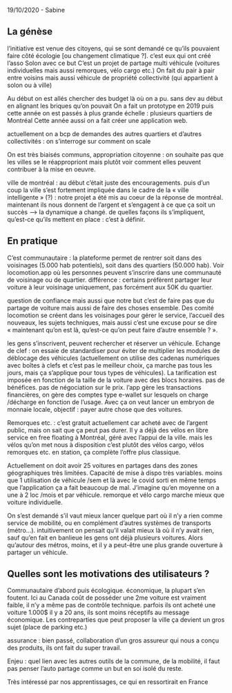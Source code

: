 19/10/2020 - Sabine

## La génèse

l’initiative est venue des citoyens, qui se sont demandé ce qu’ils pouvaient faire côté écologie [ou changement climatique ?].
c’est eux qui ont créé l’asso Solon avec ce but
C’est un projet de partage multi véhicule (voitures individuelles mais aussi remorques, vélo cargo etc.)
On fait du pair à pair entre voisins mais aussi véhicule de propriété collectivité (qui appartient à solon ou à ville)


Au début on est allés chercher des budget là où on a pu.
sans dev au début en alignant les briques qu’on pouvait
On a fait un prototype en 2019 puis cette année on est passés à plus grande échelle : plusieurs quartiers de Montréal
Cette année aussi on a fait créer une application web.


actuellement on a bcp de demandes des autres quartiers et d’autres collectivités : on s’interroge sur comment on scale

On est très biaisés communs, appropriation citoyenne : on souhaite pas que les villes se le réappropriont mais plutôt voir comment elles peuvent contribuer à la mise en oeuvre.

ville de montréal : au début c’était juste des encouragements. puis d’un coup la ville s’est fortement impliquée dans le cadre de la « ville intelligente » (?) : notre projet a été mis au coeur de la réponse de montréal. maintenant ils nous donnent de l’argent et s’engagent à ce que ça soit un succès —> la dynamique a changé. de quelles façons ils s’impliquent, qu’est-ce qu’ils mettent en place : c’est à définir.

## En pratique

C’est communautaire : la plateforme permet de rentrer soit dans des voisinages (5.000 hab potentiels), soit dans des quartiers (50.000 hab). Voir locomotion.app où les personnes peuvent s’inscrire dans une communauté de voisinage ou de quartier. différence : certains préfèrent partager leur voiture à leur voisinage uniquement, pas forcément aux 50K du quartier.

question de confiance mais aussi que notre but c’est de faire pas que du partage de voiture mais aussi de faire des choses ensemble. Des comité locomotion se créent dans les voisinages pour gérer le service, l’accueil des nouveaux, les sujets techniques, mais aussi c’est une excuse pour se dire « maintenant qu’on est là, qu’est-ce qu’on peut faire d’autre ensemble ? ».

les gens s’inscrivent, peuvent rechercher et réserver un véhicule.
Echange de clef : on essaie de standardiser pour éviter de multiplier les modules de déblocage des véhicules (actuellement on utilise des cadenas numériques avec boîtes à clefs et c’est pas le meilleur choix, ça marche pas tous les jours, mais ça s’applique pour tous types de véhicules).
La tarification est imposée en fonction de la taille de la voiture avec des blocs horaires. pas de bénéfices. pas de négociation sur le prix.  l’app gère les transactions financières, on gère des comptes type e-wallet sur lesquels on charge /décharge en fonction de l’usage. Avec ça on veut lancer un embryon de monnaie locale, objectif : payer autre chose que des voitures.


Remorques etc. : c’est gratuit actuellement car acheté avec de l’argent public, mais on sait que ça peut pas durer.
Il y a déjà des vélos en libre service en free floating à Montréal, géré avec l’appui de la ville. mais les vélos qu’on met nous à disposition c’est plutôt des vélos cargo, vélos remorques etc. en station, ça complète l’offre plus classique.


Actuellement on doit avoir 25 voitures en partages dans des zones géographiques très limitées. Capacité de mise à dispo très variables. moins que 1 utilisation de véhicule /sem et là avec le covid sorti en même temps que l’application ça a fait beaucoup de mal.
J’imagine qu’en moyenne on a une à 2 loc /mois et par véhicule. remorque et vélo cargo marche mieux que voiture individuelle.


On s’est demandé s’il vaut mieux lancer quelque part où il n’y a rien comme service de mobilité, ou en complément d’autres systèmes de transports (métro…). intuitivement on pensait qu’il valait mieux là où il n’y avait rien, sauf qu’en fait en banlieue les gens ont déjà plusieurs voitures. Alors qu’autour des métros, moins, et il y a peut-être une plus grande ouverture à partager un véhicule.

## Quelles sont les motivations des utilisateurs ? 

Communautaire d’abord puis écologique.
économique, la plupart s’en foutent.
Ici au Canada coût de posséder une 2me voiture est vraiment faible, il n’y a même pas de contrôle technique. parfois ils ont acheté une voiture 1.000$ il y a 20 ans, ils sont moins réceptifs au message économique.
Les contreparties que peut proposer la ville ça devient un gros sujet (place de parking etc.)

assurance : bien passé, collaboration d’un gros assureur qui nous a conçu des produits, ils ont fait du super travail.

Enjeu : quel lien avec les autres outils de la commune, de la mobilité, il faut pas penser l’auto partage comme un but en soi isolé du reste.


Très intéressé par nos apprentissages, ce qui en ressortirait en France
